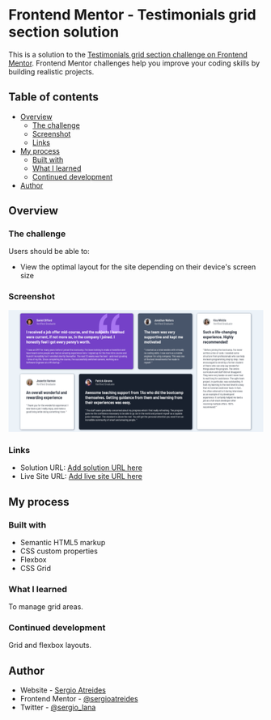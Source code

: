 # Frontend Mentor - Testimonials grid section solution

This is a solution to the [Testimonials grid section challenge on Frontend Mentor](https://www.frontendmentor.io/challenges/testimonials-grid-section-Nnw6J7Un7). Frontend Mentor challenges help you improve your coding skills by building realistic projects. 

## Table of contents

- [Overview](#overview)
  - [The challenge](#the-challenge)
  - [Screenshot](#screenshot)
  - [Links](#links)
- [My process](#my-process)
  - [Built with](#built-with)
  - [What I learned](#what-i-learned)
  - [Continued development](#continued-development)
- [Author](#author)

## Overview

### The challenge

Users should be able to:

- View the optimal layout for the site depending on their device's screen size

### Screenshot

![](./images/screenshot.png)

### Links

- Solution URL: [Add solution URL here](https://github.com/sergioatreides/testimonials-grid-section)
- Live Site URL: [Add live site URL here](https://sergioatreides.github.io/testimonials-grid-section/)

## My process

### Built with

- Semantic HTML5 markup
- CSS custom properties
- Flexbox
- CSS Grid

### What I learned

To manage grid areas.

### Continued development

Grid and flexbox layouts.

## Author

- Website - [Sergio Atreides](https://github.com/sergioatreides)
- Frontend Mentor - [@sergioatreides](https://www.frontendmentor.io/profile/sergioatreides)
- Twitter - [@sergio_lana](https://twitter.com/sergio_lana/)
